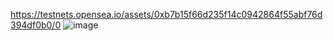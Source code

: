 https://testnets.opensea.io/assets/0xb7b15f66d235f14c0942864f55abf76d394df0b0/0
![image](https://user-images.githubusercontent.com/55970327/157923512-43fe7464-31e4-4c78-940f-2358e735242e.png)
